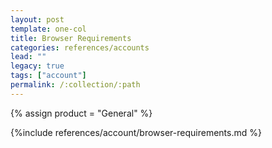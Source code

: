 ```yaml
---
layout: post
template: one-col
title: Browser Requirements
categories: references/accounts
lead: ""
legacy: true
tags: ["account"]
permalink: /:collection/:path
---
```

{% assign product = "General" %}


{%include references/account/browser-requirements.md %}
